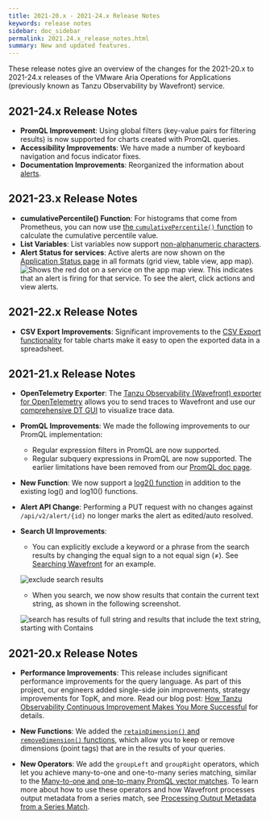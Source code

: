 ```yaml
---
title: 2021-20.x - 2021-24.x Release Notes
keywords: release notes
sidebar: doc_sidebar
permalink: 2021.24.x_release_notes.html
summary: New and updated features.
---
```


These release notes give an overview of the changes for the 2021-20.x to 2021-24.x releases of the VMware Aria Operations for Applications (previously known as Tanzu Observability by Wavefront) service.

## 2021-24.x Release Notes

* **PromQL Improvement**: Using global filters (key-value pairs for filtering results) is now supported for charts created with PromQL queries.
* **Accessibility Improvements**: We have made a number of keyboard navigation and focus indicator fixes.
* **Documentation Improvements**: Reorganized the information about [alerts](alerts.html).

## 2021-23.x Release Notes

* **cumulativePercentile() Function**: For histograms that come from Prometheus, you can now use [the `cumulativePercentile()` function](ts_cumulativePercentile.html) to calculate the cumulative percentile value.
* **List Variables**: List variables now support [non-alphanumeric characters](dashboards_variables.html#supported-characters).
* **Alert Status for services**: Active alerts are now shown on the [Application Status page](tracing_ui_overview.html) in all formats (grid view, table view, app map).
  ![Shows the red dot on a service on the app map view. This indicates that an alert is firing for that service. To see the alert, click actions and view alerts. ](images/tracing_alerts_on_app_map_release_notes.png)



## 2021-22.x Release Notes

* **CSV Export Improvements**: Significant improvements to the [CSV Export functionality](ui_examine_data.html#export-to-csv-or-pdf) for table charts make it easy to open the exported data in a spreadsheet.

## 2021-21.x Release Notes

* **OpenTelemetry Exporter**: The [Tanzu Observability (Wavefront) exporter for OpenTelemetry](https://github.com/open-telemetry/opentelemetry-collector-contrib/blob/main/exporter/tanzuobservabilityexporter/README.md) allows you to send traces to Wavefront and use our [comprehensive DT GUI](tracing_ui_overview.html) to visualize trace data.
<!---The KB [OpenTracing or OpenTelemetry- Which to select for instrumenting applications for tracing](https://help.wavefront.com/hc/en-us/articles/360058140212-OpenTracing-or-OpenTelemetry-Which-specification-to-select-for-instrumenting-applications-for-tracing-) gives an introduction.--->
* **PromQL Improvements**:  We made the following improvements to our PromQL implementation:
  - Regular expression filters in PromQL are now supported.
  - Regular subquery expressions in PromQL are now supported.
  The earlier limitations have been removed from our [PromQL doc page](wavefront_prometheus.html).
* **New Function**: We now support a [log2() function](ts_log2.html) in addition to the existing log() and log10() functions.
* **Alert API Change**: Performing a PUT request with no changes against `/api/v2/alert/{id}` no longer marks the alert as edited/auto resolved.
* **Search UI Improvements**:
  - You can explicitly exclude a keyword or a phrase from the search results by changing the equal sign to a not equal sign (≠). See [Searching Wavefront](wavefront_searching.html) for an example.

  ![exclude search results](images/not_in_search.png)
  - When you search, we now show results that contain the current text string, as shown in the following screenshot.

  ![search has results of full string and results that include the text string, starting with Contains](images/contains.png)




## 2021-20.x Release Notes

* **Performance Improvements**: This release includes significant performance improvements for the query language. As part of this project, our engineers added single-side join improvements, strategy improvements for TopK, and more. Read our blog post: [How Tanzu Observability Continuous Improvement Makes You More Successful](https://tanzu.vmware.com/content/vmware-tanzu-observability-blog/how-tanzu-observability-continuous-improvement-make-you-more-successful) for details.

* **New Functions**: We added the [`retainDimension()` and `removeDimension()` functions](ts_retainDimension_removeDimension.html), which allow you to keep or remove dimensions (point tags) that are in the results of your queries.

* **New Operators**: We add the `groupLeft` and `groupRight` operators, which let you achieve many-to-one and one-to-many series matching, similar to the [Many-to-one and one-to-many PromQL vector matches](https://prometheus.io/docs/prometheus/latest/querying/operators/#many-to-one-and-one-to-many-vector-matches). To learn more about how to use these operators and how Wavefront processes output metadata from a series match, see [Processing Output Metadata from a Series Match](query_language_series_matching.html#processing-output-metadata-from-a-series-match).
